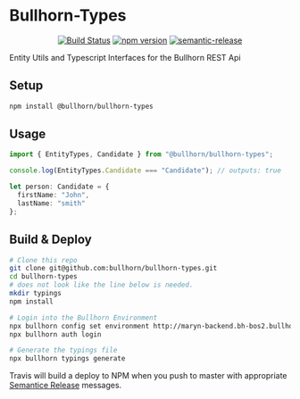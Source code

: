 # Bullhorn-Types

<div align="center">

[![Build Status](https://github.com/bullhorn/bullhorn-types/workflows/Build/badge.svg?branch=master)](https://github.com/bullhorn/bullhorn-types/actions/)
[![npm version](https://badge.fury.io/js/%40bullhorn%2Fbullhorn-types.svg)](https://badge.fury.io/js/%40bullhorn%2Fbullhorn-types)
[![semantic-release](https://img.shields.io/badge/%20%20%F0%9F%93%A6%F0%9F%9A%80-semantic--release-e10079.svg?style=flat-square)](https://github.com/semantic-release/semantic-release)

</div>

Entity Utils and Typescript Interfaces for the Bullhorn REST Api

## Setup

```bash
npm install @bullhorn/bullhorn-types
```

## Usage

```typescript
import { EntityTypes, Candidate } from "@bullhorn/bullhorn-types";

console.log(EntityTypes.Candidate === "Candidate"); // outputs: true

let person: Candidate = {
  firstName: "John",
  lastName: "smith"
};
```

## Build & Deploy

```bash
# Clone this repo
git clone git@github.com:bullhorn/bullhorn-types.git
cd bullhorn-types
# does not look like the line below is needed.
mkdir typings 
npm install

# Login into the Bullhorn Environment
npx bullhorn config set environment http://maryn-backend.bh-bos2.bullhorn.com:8182
npx bullhorn auth login

# Generate the typings file
npx bullhorn typings generate
```

Travis will build a deploy to NPM when you push to master with appropriate [Semantice Release](https://github.com/semantic-release/semantic-release) messages.
